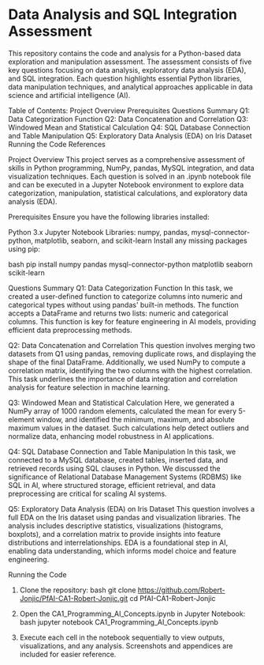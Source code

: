 # Data Analysis and SQL Integration Assessment

This repository contains the code and analysis for a Python-based data exploration and manipulation assessment. The assessment consists of five key questions focusing on data analysis, exploratory data analysis (EDA), and SQL integration. Each question highlights essential Python libraries, data manipulation techniques, and analytical approaches applicable in data science and artificial intelligence (AI).

Table of Contents:
Project Overview
Prerequisites
Questions Summary
Q1: Data Categorization Function
Q2: Data Concatenation and Correlation
Q3: Windowed Mean and Statistical Calculation
Q4: SQL Database Connection and Table Manipulation
Q5: Exploratory Data Analysis (EDA) on Iris Dataset
Running the Code
References

Project Overview
This project serves as a comprehensive assessment of skills in Python programming, NumPy, pandas, MySQL integration, and data visualization techniques. Each question is solved in an .ipynb notebook file and can be executed in a Jupyter Notebook environment to explore data categorization, manipulation, statistical calculations, and exploratory data analysis (EDA).

Prerequisites
Ensure you have the following libraries installed:

Python 3.x
Jupyter Notebook
Libraries: numpy, pandas, mysql-connector-python, matplotlib, seaborn, and scikit-learn
Install any missing packages using pip:

bash
pip install numpy pandas mysql-connector-python matplotlib seaborn scikit-learn

Questions Summary
Q1: Data Categorization Function
In this task, we created a user-defined function to categorize columns into numeric and categorical types without using pandas' built-in methods. The function accepts a DataFrame and returns two lists: numeric and categorical columns. This function is key for feature engineering in AI models, providing efficient data preprocessing methods.

Q2: Data Concatenation and Correlation
This question involves merging two datasets from Q1 using pandas, removing duplicate rows, and displaying the shape of the final DataFrame. Additionally, we used NumPy to compute a correlation matrix, identifying the two columns with the highest correlation. This task underlines the importance of data integration and correlation analysis for feature selection in machine learning.

Q3: Windowed Mean and Statistical Calculation
Here, we generated a NumPy array of 1000 random elements, calculated the mean for every 5-element window, and identified the minimum, maximum, and absolute maximum values in the dataset. Such calculations help detect outliers and normalize data, enhancing model robustness in AI applications.

Q4: SQL Database Connection and Table Manipulation
In this task, we connected to a MySQL database, created tables, inserted data, and retrieved records using SQL clauses in Python. We discussed the significance of Relational Database Management Systems (RDBMS) like SQL in AI, where structured storage, efficient retrieval, and data preprocessing are critical for scaling AI systems.

Q5: Exploratory Data Analysis (EDA) on Iris Dataset
This question involves a full EDA on the Iris dataset using pandas and visualization libraries. The analysis includes descriptive statistics, visualizations (histograms, boxplots), and a correlation matrix to provide insights into feature distributions and interrelationships. EDA is a foundational step in AI, enabling data understanding, which informs model choice and feature engineering.

Running the Code
1. Clone the repository:
bash
git clone https://github.com/Robert-Jonjic/PfAI-CA1-Robert-Jonjic.git
cd PfAI-CA1-Robert-Jonjic

2. Open the CA1_Programming_AI_Concepts.ipynb in Jupyter Notebook:
bash
jupyter notebook CA1_Programming_AI_Concepts.ipynb

3. Execute each cell in the notebook sequentially to view outputs, visualizations, and any analysis. Screenshots and appendices are included for easier reference.

